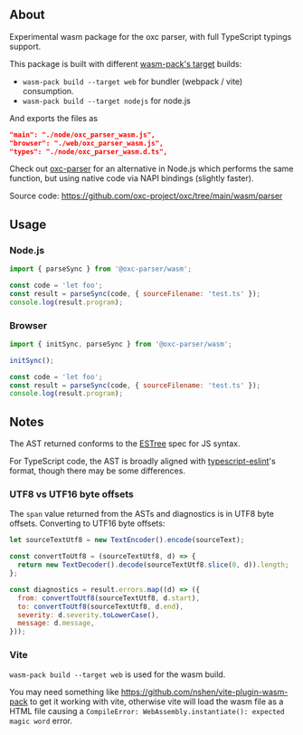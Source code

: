 ## About

Experimental wasm package for the oxc parser, with full TypeScript typings support.

This package is built with different [wasm-pack's target](https://rustwasm.github.io/docs/wasm-bindgen/reference/deployment.html) builds:

- `wasm-pack build --target web` for bundler (webpack / vite) consumption.
- `wasm-pack build --target nodejs` for node.js

And exports the files as

```json
"main": "./node/oxc_parser_wasm.js",
"browser": "./web/oxc_parser_wasm.js",
"types": "./node/oxc_parser_wasm.d.ts",
```

Check out [oxc-parser](https://www.npmjs.com/package/oxc-parser) for an alternative in Node.js
which performs the same function, but using native code via NAPI bindings (slightly faster).

Source code: https://github.com/oxc-project/oxc/tree/main/wasm/parser

## Usage

### Node.js

```js
import { parseSync } from '@oxc-parser/wasm';

const code = 'let foo';
const result = parseSync(code, { sourceFilename: 'test.ts' });
console.log(result.program);
```

### Browser

```js
import { initSync, parseSync } from '@oxc-parser/wasm';

initSync();

const code = 'let foo';
const result = parseSync(code, { sourceFilename: 'test.ts' });
console.log(result.program);
```

## Notes

The AST returned conforms to the [ESTree](https://github.com/estree/estree) spec for JS syntax.

For TypeScript code, the AST is broadly aligned with
[typescript-eslint](https://typescript-eslint.io/packages/parser/)'s format, though there may be some
differences.

### UTF8 vs UTF16 byte offsets

The `span` value returned from the ASTs and diagnostics is in UTF8 byte offsets. Converting to UTF16 byte offsets:

```js
let sourceTextUtf8 = new TextEncoder().encode(sourceText);

const convertToUtf8 = (sourceTextUtf8, d) => {
  return new TextDecoder().decode(sourceTextUtf8.slice(0, d)).length;
};

const diagnostics = result.errors.map((d) => ({
  from: convertToUtf8(sourceTextUtf8, d.start),
  to: convertToUtf8(sourceTextUtf8, d.end),
  severity: d.severity.toLowerCase(),
  message: d.message,
}));
```

### Vite

`wasm-pack build --target web` is used for the wasm build.

You may need something like https://github.com/nshen/vite-plugin-wasm-pack to get it working with vite,
otherwise vite will load the wasm file as a HTML file causing a `CompileError: WebAssembly.instantiate(): expected magic word` error.
